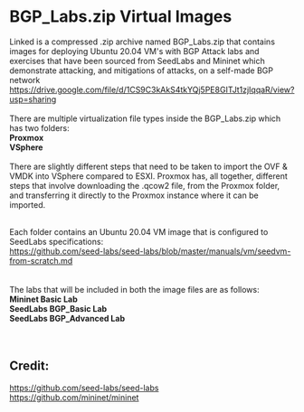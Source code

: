 # BGP_Labs.zip Virtual Images
Linked is a compressed .zip archive named BGP_Labs.zip that contains images for deploying Ubuntu 20.04 VM's with BGP Attack labs and exercises that have been sourced from SeedLabs and Mininet which demonstrate attacking, and mitigations of attacks, on a self-made BGP network<br/>
https://drive.google.com/file/d/1CS9C3kAkS4tkYQj5PE8GITJt1zjIqqaR/view?usp=sharing
</br></br>
There are multiple virtualization file types inside the BGP_Labs.zip which has two folders:<br/>
**Proxmox**</br>
**VSphere**</br>
</br>
There are slightly different steps that need to be taken to import the OVF & VMDK into VSphere compared to ESXI. Proxmox has, all together, different steps that involve downloading the .qcow2 file, from the Proxmox folder, and transferring it directly to the Proxmox instance where it can be imported.
</br></br>

Each folder contains an Ubuntu 20.04 VM image that is configured to SeedLabs specifications: </br>https://github.com/seed-labs/seed-labs/blob/master/manuals/vm/seedvm-from-scratch.md
</br></br></br>
The labs that will be included in both the image files are as follows: </br>
**Mininet Basic Lab** <br/>
**SeedLabs BGP_Basic Lab** <br/>
**SeedLabs BGP_Advanced Lab** <br/>
</br></br>

## Credit:</br>
https://github.com/seed-labs/seed-labs </br>
https://github.com/mininet/mininet </br>

